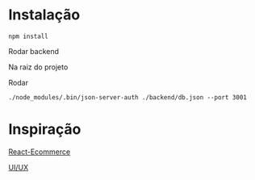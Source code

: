 
# Instalação

`npm install`


Rodar backend

Na raiz do projeto 

Rodar

`./node_modules/.bin/json-server-auth ./backend/db.json --port 3001`



# Inspiração

[React-Ecommerce](https://github.com/sitepoint-editors/React-Ecommerce)

[UI/UX](https://www.figma.com/file/k3vZl8UTyHS3c66qsLgUBA/Site-Sou-%2B-Store?node-id=0%3A1)
